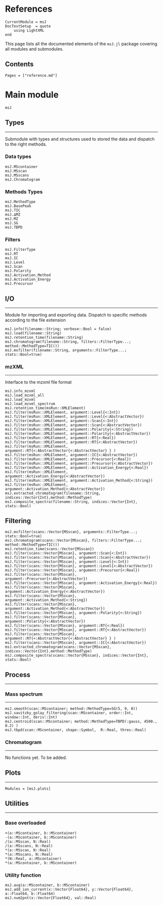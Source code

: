 References
==========

```@meta
CurrentModule = msJ
DocTestSetup  = quote
    using LightXML
end
```

This page lists all the documented elements of the `msJ.jl` package covering all modules and submodules.

## Contents

```@contents
Pages = ["reference.md"]
```

# Main module
```@docs
msJ
```

## Types
--------
Submodule with types and structures used to stored the data and dispatch to the right methods.

### Data types
```@docs
msJ.MScontainer
msJ.MSscan
msJ.MSscans
msJ.Chromatogram
```

### Methods Types
```@docs
msJ.MethodType
msJ.BasePeak
msJ.TIC
msJ.∆MZ
msJ.MZ
msJ.SG
msJ.TBPD
```

### Filters
```@docs
msJ.FilterType
msJ.RT
msJ.IC
msJ.Level
msJ.Scan
msJ.Polarity
msJ.Activation_Method
msJ.Activation_Energy
msJ.Precursor
```


## I/O
------

Module for importing and exporting data. Dispatch to specific methods according to the file extension

```@docs
msJ.info(filename::String; verbose::Bool = false)
msJ.load(filename::String)
msJ.retention_time(filename::String)
msJ.chromatogram(filename::String, filters::FilterType...; method::MethodType=TIC())
msJ.msfilter(filename::String, arguments::FilterType...; stats::Bool=true)
```

### mzXML
---------
Interface to the mzxml file format

```@docs
msJ.info_mzxml
msJ.load_mzxml_all
msJ.load_mzxml
msJ.load_mzxml_spectrum
msJ.retention_time(msRun::XMLElement)
msJ.filter(msRun::XMLElement, argument::Level{<:Int})
msJ.filter(msRun::XMLElement, argument::Level{<:AbstractVector})
msJ.filter(msRun::XMLElement, argument::Scan{<:Int})
msJ.filter(msRun::XMLElement, argument::Scan{<:AbstractVector})
msJ.filter(msRun::XMLElement, argument::Polarity{<:String})
msJ.filter(msRun::XMLElement, argument::Polarity{<:AbstractVector})
msJ.filter(msRun::XMLElement, argument::RT{<:Real})
msJ.filter(msRun::XMLElement, argument::RT{<:AbstractVector})
msJ.filter(msRun::XMLElement, argument::RT{<:AbstractVector{<:AbstractVector} } )
msJ.filter(msRun::XMLElement, argument::IC{<:AbstractVector})
msJ.filter(msRun::XMLElement, argument::Precursor{<:Real})
msJ.filter(msRun::XMLElement, argument::Precursor{<:AbstractVector})
msJ.filter(msRun::XMLElement, argument::Activation_Energy{<:Real})
msJ.filter(msRun::XMLElement, argument::Activation_Energy{<:AbstractVector})
msJ.filter(msRun::XMLElement, argument::Activation_Method{<:String})
msJ.filter(msRun::XMLElement, argument::Activation_Method{<:AbstractVector})
msJ.extracted_chromatogram(filename::String, indices::Vector{Int},method::MethodType)
msJ.composite_spectra(filename::String, indices::Vector{Int}, stats::Bool)
```


## Filtering
```@docs
msJ.msfilter(scans::Vector{MSscan}, arguments::FilterType...; stats::Bool=true)
msJ.chromatogram(scans::Vector{MSscan}, filters::FilterType...; method::MethodType=TIC())
msJ.retention_time(scans::Vector{MSscan})
msJ.filter(scans::Vector{MSscan}, argument::Scan{<:Int})
msJ.filter(scans::Vector{MSscan}, argument::Scan{<:AbstractVector})
msJ.filter(scans::Vector{MSscan}, argument::Level{<:Int})
msJ.filter(scans::Vector{MSscan}, argument::Level{<:AbstractVector})
msJ.filter(scans::Vector{MSscan}, argument::Precursor{<:Real})
msJ.filter(scans::Vector{MSscan}, argument::Precursor{<:AbstractVector})
msJ.filter(scans::Vector{MSscan}, argument::Activation_Energy{<:Real})
msJ.filter(scans::Vector{MSscan}, argument::Activation_Energy{<:AbstractVector})
msJ.filter(scans::Vector{MSscan}, argument::Activation_Method{<:String})
msJ.filter(scans::Vector{MSscan}, argument::Activation_Method{<:AbstractVector})
msJ.filter(scans::Vector{MSscan}, argument::Polarity{<:String})
msJ.filter(scans::Vector{MSscan}, argument::Polarity{<:AbstractVector})
msJ.filter(scans::Vector{MSscan}, argument::RT{<:Real}) 
msJ.filter(scans::Vector{MSscan}, argument::RT{<:AbstractVector})
msJ.filter(scans::Vector{MSscan}, argument::RT{<:AbstractVector{<:AbstractVector} } )
msJ.filter(scans::Vector{MSscan}, argument::IC{<:AbstractVector})
msJ.extracted_chromatogram(scans::Vector{MSscan}, indices::Vector{Int},method::MethodType)
msJ.composite_spectra(scans::Vector{MSscan}, indices::Vector{Int}, stats::Bool)
```


## Process
----------

### Mass spectrum
-----------------
```@docs
msJ.smooth(scan::MScontainer; method::MethodType=SG(5, 9, 0))
msJ.savitzky_golay_filtering(scan::MScontainer, order::Int, window::Int, deriv::Int)
msJ.centroid(scan::MScontainer; method::MethodType=TBPD(:gauss, 4500., 0.2) )
msJ.tbpd(scan::MScontainer, shape::Symbol,  R::Real, thres::Real)
```


### Chromatogram
----------------
No functions yet. To be added.



## Plots
--------
```@autodocs
Modules = [msJ.plots]

```


## Utilities
------------

### Base overloaded
```@docs
+(a::MScontainer, b::MScontainer)
-(a::MScontainer, b::MScontainer)
/(a::MSscan, N::Real)
/(a::MSscans, N::Real)
*(a::MSscan, N::Real)
*(a::MSscans, N::Real)
*(N::Real, a::MScontainer)
*(a::MScontainer, b::MScontainer)
```

### Utility function
```@docs
msJ.avg(a::MScontainer, b::MScontainer)
msJ.add_ion_current(x::Vector{Float64}, y::Vector{Float64}, a::Float64, b::Float64)
msJ.num2pnt(x::Vector{Float64}, val::Real)
```

